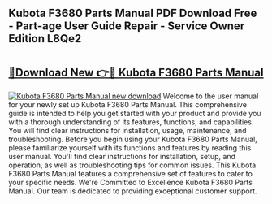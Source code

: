 ## Kubota F3680 Parts Manual PDF Download Free - Part-age User Guide Repair - Service Owner Edition L8Qe2

# <h2><a href="http://bc89459.oget.top/?id=Kubota+F3680+Parts+Manual">🔗Download New 👉🔴 Kubota F3680 Parts Manual</a></h2>

[![Kubota F3680 Parts Manual new download](https://i.imgur.com/5g1atiW.png)](http://bc89459.oget.top/?id=Kubota+F3680+Parts+Manual)
Welcome to the user manual for your newly set up Kubota F3680 Parts Manual. This comprehensive guide is intended to help you get started with your product and provide you with a thorough understanding of its features, functions, and capabilities. You will find clear instructions for installation, usage, maintenance, and troubleshooting. Before you begin using your Kubota F3680 Parts Manual, please familiarize yourself with its functions and features by reading this user manual. You'll find clear instructions for installation, setup, and operation, as well as troubleshooting tips for common issues. This Kubota F3680 Parts Manual features a comprehensive set of features to cater to your specific needs. We're Committed to Excellence Kubota F3680 Parts Manual. Our team is dedicated to providing exceptional customer support.
